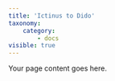 ```yaml
---
title: 'Ictinus to Dido'
taxonomy:
    category:
        - docs
visible: true
---
```


Your page content goes here.